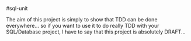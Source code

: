 #sql-unit

The aim of this project is simply to show that TDD can be done everywhere... so if you want to use it to do really TDD with your SQL/Database project, I have to say that this project is absolutely DRAFT...
